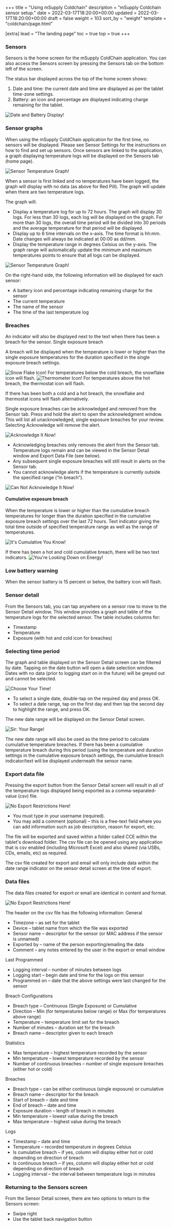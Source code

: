 +++
title = "Using mSupply Coldchain"
description = "mSupply Coldchain sensor setup."
date = 2022-03-17T18:20:00+00:00
updated = 2022-03-17T18:20:00+00:00
draft = false
weight = 103
sort_by = "weight"
template = "coldchain/page.html"

[extra]
lead = "The landing page"
toc = true
top = true
+++


### Sensors

Sensors is the home screen for the mSupply ColdChain application. You can also access the Sensors screen by pressing the Sensors tab on the bottom left of the screen.

The status bar displayed across the top of the home screen shows:

1. Date and time: the current date and time are displayed as per the tablet time-zone settings.
2. Battery: an icon and percentage are displayed indicating charge remaining for the tablet.

![Date and Battery Display!](/coldchain/images/date_and_battery.png)

### Sensor graphs

When using the mSupply ColdChain application for the first time, no sensors will be displayed. Please see Sensor Settings for the instructions on how to find and set up sensors. Once sensors are linked to the application, a graph displaying temperature logs will be displayed on the Sensors tab (home page).

![Sensor Temperature Graph!](/coldchain/images/sensor_graph.png)

When a sensor is first linked and no temperatures have been logged, the graph will display with no data (as above for Red Pill). The graph will update when there are two temperature logs.

The graph will:

* Display a temperature log for up to 72 hours. The graph will display 30 logs. For less than 30 logs, each log will be displayed on the graph. For more than 30 logs, the overall time period will be divided into 30 periods and the average temperature for that period will be displayed.
* Display up to 6 time intervals on the x-axis. The time format is hh:mm. Date changes will always be indicated at 00:00 as dd/mm.
* Display the temperature range in degrees Celsius on the y-axis. The graph range will automatically update the minimum and maximum temperatures points to ensure that all logs can be displayed.

![Sensor Temperature Graph!](/coldchain/images/sensor_graph_detail.png)

On the right-hand side, the following information will be displayed for each sensor:

* A battery icon and percentage indicating remaining charge for the sensor
* The current temperature
* The name of the sensor
* The time of the last temperature log

### Breaches

An indicator will also be displayed next to the text when there has been a breach for the sensor.
Single exposure breach

A breach will be displayed when the temperature is lower or higher than the single exposure temperatures for the duration specified in the single exposure breach settings.

![Snow Flake Icon!](/coldchain/images/snow_flake_icon.png)
For temperatures below the cold breach, the snowflake icon will flash.
![Thermometer Icon!](/coldchain/images/thermometer_icon.png)
For temperatures above the hot breach, the thermostat icon will flash.

If there has been both a cold and a hot breach, the snowflake and thermostat icons will flash alternatively.

Single exposure breaches can be acknowledged and removed from the Sensor tab. Press and hold the alert to open the acknowledgment window. This will list all unacknowledged, single exposure breaches for your review. Selecting Acknowledge will remove the alert.

![Acknowledge It Now!](/coldchain/images/acknowledgement_window.png)

* Acknowledging breaches only removes the alert from the Sensor tab. Temperature logs remain and can be viewed in the Sensor Detail window and Export Data File (see below).
* Any subsequent single exposure breaches will still result in alerts on the Sensor tab.
* You cannot acknowledge alerts if the temperature is currently outside the specified range (“in breach”).

![Can Not Acknowledge It Now!](/coldchain/images/acknowledgement_ongoing.png)

#### Cumulative exposure breach

When the temperature is lower or higher than the cumulative breach temperatures for longer than the duration specified in the cumulative exposure breach settings over the last 72 hours. Text indicator giving the total time outside of specified temperature range as well as the range of temperatures. 

![It's Cumulative You Know!](/coldchain/images/cumulative_exposure.png)

If there has been a hot and cold cumulative breach, there will be two text indicators.
![You're Looking Down on Energy!](/coldchain/images/low_battery.png)

### Low battery warning


When the sensor battery is 15 percent or below, the battery icon will flash.

### Sensor detail

From the Sensors tab, you can tap anywhere on a sensor row to move to the Sensor Detail window. This window provides a graph and table of the temperature logs for the selected sensor. The table includes columns for:

* Timestamp
* Temperature
* Exposure (with hot and cold icon for breaches)

### Selecting time period

The graph and table displayed on the Sensor Detail screen can be filtered by date. Tapping on the date button will open a date selection window. Dates with no data (prior to logging start on in the future) will be greyed out and cannot be selected.

![Choose Your Time!](/coldchain/images/logs_select_time_period.png)

* To select a single date, double-tap on the required day and press OK.
* To select a date range, tap on the first day and then tap the second day to highlight the range, and press OK.

The new date range will be displayed on the Sensor Detail screen.

![Sir: Your Range!](/coldchain/images/logs_new_date_range.png)

The new date range will also be used as the time period to calculate cumulative temperature breaches. If there has been a cumulative temperature breach during this period (using the temperature and duration settings in the cumulative exposure breach settings, the cumulative breach indicator/text will be displayed underneath the sensor name.

### Export data file

Pressing the export button from the Sensor Detail screen will result in all of the temperature logs displayed being exported as a comma-separated-value (csv) file.

![No Export Restrictions Here!](/coldchain/images/export_data.png)

* You must type in your username (required).
* You may add a comment (optional) – this is a free-text field where you can add information such as job description, reason for export, etc.

The file will be exported and saved within a folder called CCE within the tablet's download folder. The csv file can be opened using any application that is csv enabled (including Microsoft Excel) and also shared (via USBs, CDs, emails, etc) as required.

The csv file created for export and email will only include data within the date range indicator on the sensor detail screen at the time of export.


### Data files

The data files created for export or email are identical in content and format.

![No Export Restrictions Here!](/coldchain/images/export_data_sample.png)

The header on the csv file has the following information:
General

* Timezone – as set for the tablet
* Device – tablet name from which the file was exported
* Sensor name – descriptor for the sensor (or MAC address if the sensor is unnamed)
* Exported by – name of the person exporting/emailing the data
* Comment – any notes entered by the user in the export or email window

Last Programmed

* Logging interval – number of minutes between logs
* Logging start – begin date and time for the logs on this sensor
* Programmed on – date that the above settings were last changed for the sensor

Breach Configurations

* Breach type – Continuous (Single Exposure) or Cumulative
* Direction – Min (for temperatures below range) or Max (for temperatures above range)
* Temperature – temperature limit set for the breach
* Number of minutes – duration set for the breach
* Breach name – descriptor given to each breach

Statistics

* Max temperature – highest temperature recorded by the sensor
* Min temperature – lowest temperature recorded by the sensor
* Number of continuous breaches – number of single exposure breaches (either hot or cold)

Breaches

* Breach type – can be either continuous (single exposure) or cumulative
* Breach name – descriptor for the breach
* Start of breach – date and time
* End of breach – date and time
* Exposure duration – length of breach in minutes
* Min temperature – lowest value during the breach
* Max temperature – highest value during the breach

Logs

* Timestamp – date and time
* Temperature – recorded temperature in degrees Celsius
* Is cumulative breach – if yes, column will display either hot or cold depending on direction of breach
* Is continuous breach – if yes, column will display either hot or cold depending on direction of breach
* Logging interval – the interval between temperature logs in minutes


### Returning to the Sensors screen

From the Sensor Detail screen, there are two options to return to the Sensors screen:

* Swipe right
* Use the tablet back navigation button

